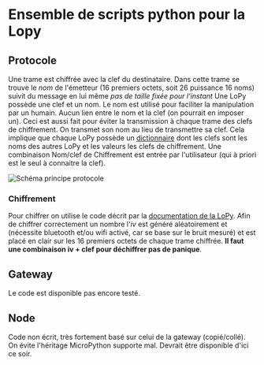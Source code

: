 # Ensemble de scripts python pour la Lopy

## Protocole

Une trame est chiffrée avec la clef du destinataire.
Dans cette trame se trouve le *nom* de l'émetteur (16 premiers octets, soit 26 puissance 16 noms)
suivit du message en lui même *pas de taille fixée pour l'instant*
Une LoPy possède une clef et un nom. Le nom est utilisé pour faciliter la manipulation par
un humain. Aucun lien entre le nom et la clef (on pourrait en imposer un).
Ceci est aussi fait pour éviter la transmission à chaque trame des clefs de chiffrement. On transmet son nom au lieu de transmettre sa clef. 
Cela implique que chaque LoPy possède un [dictionnaire](https://openclassrooms.com/courses/apprenez-a-programmer-en-python/les-dictionnaires-2)
dont les clefs sont les noms des autres LoPy et les valeurs les clefs de chiffrement.
Une combinaison Nom/clef de Chiffrement est entrée par l'utilisateur (qui à priori est le seul à connaitre la clef).

![Schéma principe protocole](https://github.com/SRimbaud/Passerelle_LoPy/blob/master/scripts/Sch%C3%A9ma_trame.jpg)

### Chiffrement

Pour chiffrer on utilise le code décrit par la [documentation de la LoPy](https://docs.pycom.io/pycom_esp32/library/ucrypto.AES.html ).
Afin de chiffrer correctement un nombre l'*iv* est généré aléatoirement et (nécessite bluetooth et/ou wifi activé, car se base sur le bruit mesuré)
et est placé en clair sur les 16 premiers octets de chaque trame chiffrée. **Il faut une combinaison iv + clef pour déchiffrer pas de panique**.


## Gateway

Le code est disponible pas encore testé. 


## Node

Code non écrit, très fortement basé sur celui de la gateway (copié/collé).
On évite l'héritage MicroPython supporte mal.
Devrait être disponible d'ici ce soir.
